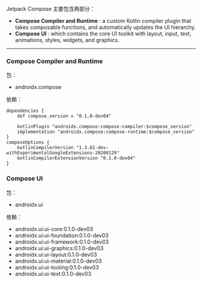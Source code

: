 Jetpack Compose 主要包含两部分：

* **Compose Compiler and Runtime** : a custom Kotlin compiler plugin that takes composable functions, and automatically updates the UI hierarchy.
* **Compose UI** : which contains the core UI toolkit with layout, input, text, animations, styles, widgets, and graphics.

---

### Compose Compiler and Runtime

包：
* androidx.compose

依赖：

```
dependencies {
    def compose_version = "0.1.0-dev04"

    kotlinPlugin "androidx.compose:compose-compiler:$compose_version"
    implementation "androidx.compose:compose-runtime:$compose_version"
}
composeOptions {
    kotlinCompilerVersion "1.3.61-dev-withExperimentalGoogleExtensions-20200129"
    kotlinCompilerExtensionVersion "0.1.0-dev04"
}
```

### Compose UI

包：
* androidx.ui

依赖：
* androidx.ui:ui-core:0.1.0-dev03
* androidx.ui:ui-foundation:0.1.0-dev03
* androidx.ui:ui-framework:0.1.0-dev03
* androidx.ui:ui-graphics:0.1.0-dev03
* androidx.ui:ui-layout:0.1.0-dev03
* androidx.ui:ui-material:0.1.0-dev03
* androidx.ui:ui-tooling:0.1.0-dev03
* androidx.ui:ui-text:0.1.0-dev03
